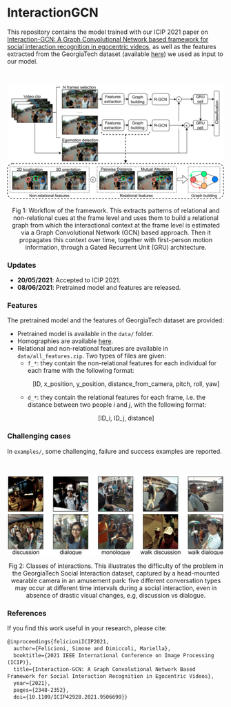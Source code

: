 # InteractionGCN

This repository contains the model trained with our ICIP 2021 paper on [Interaction-GCN: A Graph Convolutional Network based framework for social interaction recognition in egocentric videos](https://arxiv.org/abs/2104.14007), as well as the features extracted from the GeorgiaTech dataset (available [here](http://cbs.ic.gatech.edu/egocentric/datasets.htm)) we used as input to our model. 

<br />
<p align="center">
  <img src="workflow.png" width="600"/>
</p>
<p align="center">
  Fig 1: Workflow of the framework. This extracts patterns of relational and non-relational cues at the frame level and uses them to build a relational graph from which the interactional context at the frame level is estimated via a Graph Convolutional Network (GCN) based approach. Then it propagates this context over time, together with first-person motion information, through a Gated Recurrent Unit (GRU) architecture.
</p>

### Updates
- **20/05/2021**: Accepted to ICIP 2021.
- **08/06/2021**: Pretrained model and features are released.

### Features

The pretrained model and the features of GeorgiaTech dataset are provided:
- Pretrained model is available in the `data/` folder.
- Homographies are available [here](https://drive.google.com/file/d/1KJlx1XYzBza4xOR06-OxdP9g2hZkbux3/view?usp=sharing).
- Relational and non-relational features are available in `data/all_features.zip`. Two types of files are given:
  - `f_*`: they contain the non-relational features for each individual for each frame with the following format: <p align="center">[ID, x_position, y_position, distance_from_camera, pitch, roll, yaw]</p>
  - `d_*`: they contain the relational features for each frame, i.e. the distance between two people _i_ and _j_, with the following format: <p align="center">[ID_i, ID_j, distance]</p>

### Challenging cases
In `examples/`, some challenging, failure and success examples are reported.

<br />

<p align="center">
  <img src="classes.png" width="600"/>
</p>
<p align="center">
  Fig 2: Classes of interactions. This illustrates the difficulty of the problem in the GeorgiaTech Social Interaction dataset, captured by a head-mounted wearable camera in an amusement park: five different conversation types may occur at different time intervals during a social interaction, even in absence of drastic visual changes, e.g, discussion vs dialogue.
</p>

### References
 If you find this work useful in your research, please cite:

```
@inproceedings{felicioniICIP2021,
  author={Felicioni, Simone and Dimiccoli, Mariella},
  booktitle={2021 IEEE International Conference on Image Processing (ICIP)}, 
  title={Interaction-GCN: A Graph Convolutional Network Based Framework for Social Interaction Recognition in Egocentric Videos}, 
  year={2021},
  pages={2348-2352},
  doi={10.1109/ICIP42928.2021.9506690}}
```
